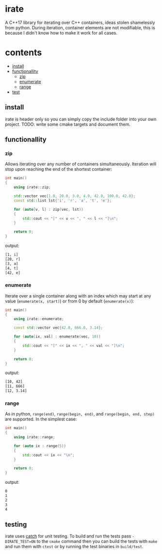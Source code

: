 # irate

A C++17 library for iterating over C++ containers, ideas stolen shamelessly from
python. During iteration, container elements are not modifiable, this is because
I didn't know how to make it work for all cases.

# contents

- [install](#install)
- [functionallity](#functionallity)
    * [zip](#zip)
    * [enumerate](#enumerate)
    * [range](#range)
- [test](#test)

## install

irate is header only so you can simply copy the include folder into your own
project. TODO: write some cmake targets and document them.

## functionallity

### zip

Allows iterating over any number of containers simultaneously. Iteration will
stop upon reaching the end of the shortest container:

```c++
int main()
{
    using irate::zip;

    std::vector vec{1.0, 20.0, 3.0, 4.0, 42.0, 100.0, 42.0};
    const std::list lst{'i', 'r', 'a', 't', 'e'};

    for (auto[v, l] : zip(vec, lst))
    {
        std::cout << "[" << v << ", " << l << "]\n";
    }

    return 0;
}
```

output:

```bash
[1, i]
[20, r]
[3, a]
[4, t]
[42, e]
```

### enumerate

Iterate over a single container along with an index which may start at any value
(`enumerate(x, start)`) or from 0 by default (`enumerate(x)`):

```c++
int main()
{
    using irate::enumerate;

    const std::vector vec{42.0, 666.0, 3.14};

    for (auto[ix, val] : enumerate(vec, 10))
    {
        std::cout << "[" << ix << ", " << val << "]\n";
    }

    return 0;
}
```

output:

```bash
[10, 42]
[11, 666]
[12, 3.14]
```

### range

As in python, `range(end)`, `range(begin, end)`, and `range(begin, end, step)`
are supported. In the simplest case:

```c++
int main()
{
    using irate::range;

    for (auto ix : range(5))
    {
        std::cout << ix << "\n";
    }

    return 0;
}
```

output:

```bash
0
1
2
3
4
```

## testing

irate uses [catch](https://github.com/catchorg/Catch2) for unit testing. To
build and run the tests pass `-DIRATE_TEST=ON` to the `cmake` command then you
can build the tests with `make` and run them with `ctest` or by running the test
binaries in `build/test`.

